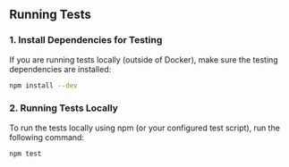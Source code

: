 ## Running Tests

### 1. Install Dependencies for Testing

If you are running tests locally (outside of Docker), make sure the testing dependencies are installed:

```bash
npm install --dev
```
### 2. Running Tests Locally
To run the tests locally using npm (or your configured test script), run the following command:

```bash
npm test
```
